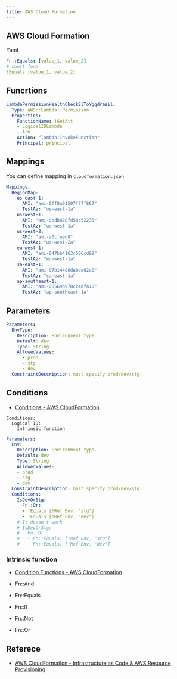 ```yaml
---
title: AWS Cloud Formation
---
```


## AWS Cloud Formation

Yaml

```yaml
Fn::Equals: [value_1, value_2]
# short form
!Equals [value_1, value_2]
```

## Funcrtions

```yaml
LambdaPermissionHealthCheckSlToYggdrasil:
  Type: AWS::Lambda::Permission
  Properties:
    FunctionName: !GetAtt 
    - LogicalIDLambda
    - Arn
    Action: "lambda:InvokeFunction"
    Principal: principal
```

## Mappings
You can define mapping in `cloudformation.json`

```yaml
Mappings: 
  RegionMap: 
    us-east-1: 
      AMI: "ami-0ff8a91507f77f867"
      TestAz: "us-east-1a"
    us-west-1: 
      AMI: "ami-0bdb828fd58c52235"
      TestAz: "us-west-1a"
    us-west-2: 
      AMI: "ami-a0cfeed8"
      TestAz: "us-west-2a"
    eu-west-1: 
      AMI: "ami-047bb4163c506cd98"
      TestAz: "eu-west-1a"
    sa-east-1: 
      AMI: "ami-07b14488da8ea02a0"
      TestAz: "sa-east-1a"
    ap-southeast-1: 
      AMI: "ami-08569b978cc4dfa10"
      TestAz: "ap-southeast-1a"
```

## Parameters

```yaml
Parameters:
  EnvType:
    Description: Environment type.
    Default: dev
    Type: String
    AllowedValues:
      - prod
      - stg
      - dev
  ConstraintDescription: must specify prod/dev/stg.
```

## Conditions
- [Conditions \- AWS CloudFormation](https://docs.aws.amazon.com/AWSCloudFormation/latest/UserGuide/conditions-section-structure.html)

```
Conditions:
  Logical ID:
    Intrinsic function
```


```yaml
Parameters:
  Env:
    Description: Environment type.
    Default: dev
    Type: String
    AllowedValues:
    - prod
    - stg
    - dev
  ConstraintDescription: must specify prod/dev/stg.
  Conditions:
    IsDevOrStg:
      Fn::Or:
      - !Equals [!Ref Env, "stg"]
      - !Equals [!Ref Env, "dev"]
    # It doesn't work
    # IsDevOrStg:
    #   Fn::Or:
    #   - Fn::Equals: [!Ref Env, "stg"]
    #   - Fn::Equals: [!Ref Env, "dev"]
```

### Intrinsic function
- [Condition Functions \- AWS CloudFormation](https://docs.aws.amazon.com/AWSCloudFormation/latest/UserGuide/intrinsic-function-reference-conditions.html)

- Fn::And
- Fn::Equals
- Fn::If
- Fn::Not
- Fn::Or


## Referece
* [AWS CloudFormation - Infrastructure as Code & AWS Resource Provisioning](https://aws.amazon.com/cloudformation/)
